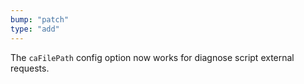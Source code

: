 ```yaml
---
bump: "patch"
type: "add"
---
```


The `caFilePath` config option now works for diagnose script external requests.
